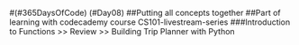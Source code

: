 #(#365DaysOfCode) (#Day08)
##Putting all concepts together
##Part of learning with codecademy course CS101-livestream-series
###Introduction to Functions >> Review >> Building Trip Planner with Python
